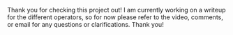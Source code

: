 Thank you for checking this project out! I am currently working on a writeup for the different operators, so for now please refer to the video, comments, or email for any questions or clarifications. Thank you!
